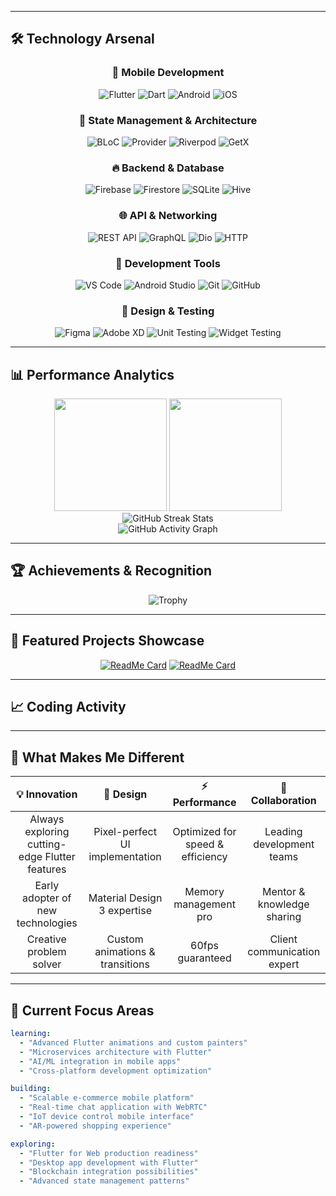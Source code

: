 
---

## 🛠️ Technology Arsenal

<div align="center">

### 📱 Mobile Development
![Flutter](https://img.shields.io/badge/Flutter-02569B.svg?style=for-the-badge&logo=Flutter&logoColor=white)
![Dart](https://img.shields.io/badge/Dart-0175C2.svg?style=for-the-badge&logo=Dart&logoColor=white)
![Android](https://img.shields.io/badge/Android-3DDC84.svg?style=for-the-badge&logo=Android&logoColor=white)
![iOS](https://img.shields.io/badge/iOS-000000.svg?style=for-the-badge&logo=iOS&logoColor=white)

### 🎯 State Management & Architecture
![BLoC](https://img.shields.io/badge/BLoC-0175C2.svg?style=for-the-badge&logo=Dart&logoColor=white)
![Provider](https://img.shields.io/badge/Provider-02569B.svg?style=for-the-badge&logo=Flutter&logoColor=white)
![Riverpod](https://img.shields.io/badge/Riverpod-02569B.svg?style=for-the-badge&logo=Flutter&logoColor=white)
![GetX](https://img.shields.io/badge/GetX-9C27B0.svg?style=for-the-badge&logo=Flutter&logoColor=white)

### 🔥 Backend & Database
![Firebase](https://img.shields.io/badge/Firebase-FFCA28.svg?style=for-the-badge&logo=Firebase&logoColor=black)
![Firestore](https://img.shields.io/badge/Firestore-FFCA28.svg?style=for-the-badge&logo=Firebase&logoColor=black)
![SQLite](https://img.shields.io/badge/SQLite-003B57.svg?style=for-the-badge&logo=SQLite&logoColor=white)
![Hive](https://img.shields.io/badge/Hive-FF6B35.svg?style=for-the-badge&logo=Dart&logoColor=white)

### 🌐 API & Networking
![REST API](https://img.shields.io/badge/REST-02569B.svg?style=for-the-badge&logo=FastAPI&logoColor=white)
![GraphQL](https://img.shields.io/badge/GraphQL-E10098.svg?style=for-the-badge&logo=GraphQL&logoColor=white)
![Dio](https://img.shields.io/badge/Dio-0175C2.svg?style=for-the-badge&logo=Dart&logoColor=white)
![HTTP](https://img.shields.io/badge/HTTP-005571.svg?style=for-the-badge&logo=Dart&logoColor=white)

### 🔧 Development Tools
![VS Code](https://img.shields.io/badge/VS%20Code-007ACC.svg?style=for-the-badge&logo=Visual-Studio-Code&logoColor=white)
![Android Studio](https://img.shields.io/badge/Android%20Studio-3DDC84.svg?style=for-the-badge&logo=Android-Studio&logoColor=white)
![Git](https://img.shields.io/badge/Git-F05032.svg?style=for-the-badge&logo=Git&logoColor=white)
![GitHub](https://img.shields.io/badge/GitHub-181717.svg?style=for-the-badge&logo=GitHub&logoColor=white)

### 🎨 Design & Testing
![Figma](https://img.shields.io/badge/Figma-F24E1E.svg?style=for-the-badge&logo=Figma&logoColor=white)
![Adobe XD](https://img.shields.io/badge/Adobe%20XD-FF61F6.svg?style=for-the-badge&logo=Adobe%20XD&logoColor=white)
![Unit Testing](https://img.shields.io/badge/Unit%20Testing-02569B.svg?style=for-the-badge&logo=Flutter&logoColor=white)
![Widget Testing](https://img.shields.io/badge/Widget%20Testing-02569B.svg?style=for-the-badge&logo=Flutter&logoColor=white)

</div>

---

## 📊 Performance Analytics

<div align="center">
  <img height="180em" src="https://github-readme-stats-eight-theta.vercel.app/api?username=sayedmo166&show_icons=true&theme=tokyonight&include_all_commits=true&count_private=true&hide_border=true&bg_color=0D1117&title_color=00D9FF&icon_color=00D9FF&text_color=FFFFFF"/>
  <img height="180em" src="https://github-readme-stats-eight-theta.vercel.app/api/top-langs/?username=sayedmo166&layout=compact&langs_count=8&theme=tokyonight&hide_border=true&bg_color=0D1117&title_color=00D9FF&text_color=FFFFFF"/>
</div>

<div align="center">
  <img src="https://github-readme-streak-stats.herokuapp.com/?user=sayedmo166&theme=tokyonight&hide_border=true&background=0D1117&stroke=00D9FF&ring=00D9FF&fire=FF6B35&currStreakNum=FFFFFF&sideNums=FFFFFF&currStreakLabel=00D9FF&sideLabels=00D9FF&dates=FFFFFF" alt="GitHub Streak Stats" />
</div>

<div align="center">
  <img src="https://github-readme-activity-graph.vercel.app/graph?username=sayedmo166&bg_color=0D1117&color=00D9FF&line=00D9FF&point=FF6B35&area=true&hide_border=true" alt="GitHub Activity Graph" />
</div>

---

## 🏆 Achievements & Recognition

<div align="center">
  
  ![Trophy](https://github-profile-trophy.vercel.app/?username=sayedmo166&theme=tokyonight&no-frame=true&no-bg=false&margin-w=4&column=7)
  
</div>

---

## 🎯 Featured Projects Showcase

<div align="center">

[![ReadMe Card](https://github-readme-stats.vercel.app/api/pin/?username=sayedmo166&repo=your-featured-repo-1&theme=tokyonight&hide_border=true&bg_color=0D1117&title_color=00D9FF&icon_color=FF6B35)](https://github.com/sayedmo166/your-featured-repo-1)
[![ReadMe Card](https://github-readme-stats.vercel.app/api/pin/?username=sayedmo166&repo=your-featured-repo-2&theme=tokyonight&hide_border=true&bg_color=0D1117&title_color=00D9FF&icon_color=FF6B35)](https://github.com/sayedmo166/your-featured-repo-2)

</div>

---

## 📈 Coding Activity

<div align="center">
  
  <!--START_SECTION:waka-->
  <!--END_SECTION:waka-->
  
</div>

---

## 🌟 What Makes Me Different

<div align="center">

| 💡 **Innovation** | 🎨 **Design** | ⚡ **Performance** | 🤝 **Collaboration** |
|:---:|:---:|:---:|:---:|
| Always exploring cutting-edge Flutter features | Pixel-perfect UI implementation | Optimized for speed & efficiency | Leading development teams |
| Early adopter of new technologies | Material Design 3 expertise | Memory management pro | Mentor & knowledge sharing |
| Creative problem solver | Custom animations & transitions | 60fps guaranteed | Client communication expert |

</div>

---

## 🚀 Current Focus Areas

```yaml
learning:
  - "Advanced Flutter animations and custom painters"
  - "Microservices architecture with Flutter"
  - "AI/ML integration in mobile apps"
  - "Cross-platform development optimization"

building:
  - "Scalable e-commerce mobile platform"
  - "Real-time chat application with WebRTC"
  - "IoT device control mobile interface"
  - "AR-powered shopping experience"

exploring:
  - "Flutter for Web production readiness"
  - "Desktop app development with Flutter"
  - "Blockchain integration possibilities"
  - "Advanced state management patterns"
